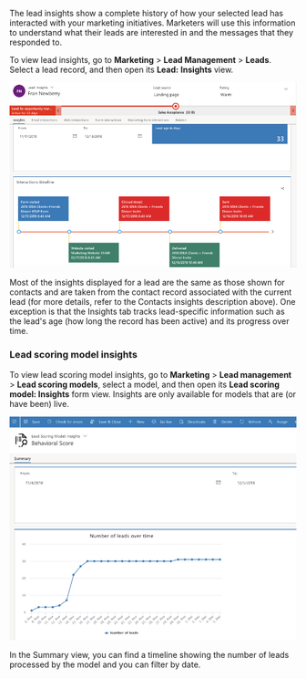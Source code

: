 The lead insights show a complete history of how your selected lead has interacted with your marketing initiatives. Marketers will use this information to understand what their leads are interested in and the messages that they responded to.

To view lead insights, go to **Marketing** > **Lead Management** > **Leads**. Select a lead record, and then open its **Lead:** **Insights**  view.

![lead insights](../media/wwm-leadinsights.png)

Most of the insights displayed for a lead are the same as those shown for contacts and are taken from the contact record associated with the current lead (for more details, refer to the Contacts insights description above). One exception is that the Insights tab tracks lead-specific information such as the lead\'s age (how long the record has been active) and its progress over time.

### Lead scoring model insights

To view lead scoring model insights, go to **Marketing** > **Lead management** > **Lead scoring models**, select a model, and then open its **Lead scoring model: Insights** form view. Insights are only available for models that are (or have been) live.

![lead scoring model insights](../media/wwm-leadscoringinsights.png)

In the Summary view, you can find a timeline showing the number of leads processed by the model and you can filter by date.
